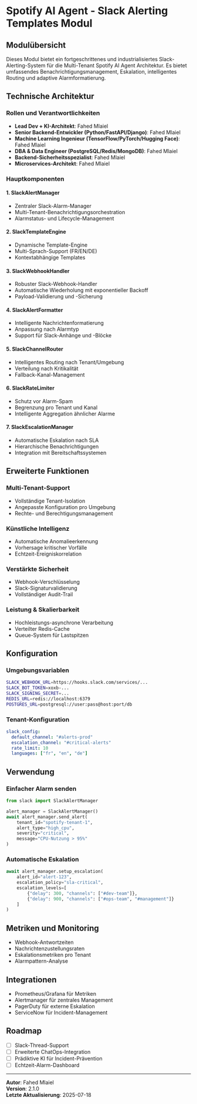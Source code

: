 # Spotify AI Agent - Slack Alerting Templates Modul

## Modulübersicht

Dieses Modul bietet ein fortgeschrittenes und industrialisiertes Slack-Alerting-System für die Multi-Tenant Spotify AI Agent Architektur. Es bietet umfassendes Benachrichtigungsmanagement, Eskalation, intelligentes Routing und adaptive Alarmformatierung.

## Technische Architektur

### Rollen und Verantwortlichkeiten
- **Lead Dev + KI-Architekt**: Fahed Mlaiel
- **Senior Backend-Entwickler (Python/FastAPI/Django)**: Fahed Mlaiel  
- **Machine Learning Ingenieur (TensorFlow/PyTorch/Hugging Face)**: Fahed Mlaiel
- **DBA & Data Engineer (PostgreSQL/Redis/MongoDB)**: Fahed Mlaiel
- **Backend-Sicherheitsspezialist**: Fahed Mlaiel
- **Microservices-Architekt**: Fahed Mlaiel

### Hauptkomponenten

#### 1. SlackAlertManager
- Zentraler Slack-Alarm-Manager
- Multi-Tenant-Benachrichtigungsorchestration
- Alarmstatus- und Lifecycle-Management

#### 2. SlackTemplateEngine  
- Dynamische Template-Engine
- Multi-Sprach-Support (FR/EN/DE)
- Kontextabhängige Templates

#### 3. SlackWebhookHandler
- Robuster Slack-Webhook-Handler
- Automatische Wiederholung mit exponentieller Backoff
- Payload-Validierung und -Sicherung

#### 4. SlackAlertFormatter
- Intelligente Nachrichtenformatierung
- Anpassung nach Alarmtyp
- Support für Slack-Anhänge und -Blöcke

#### 5. SlackChannelRouter
- Intelligentes Routing nach Tenant/Umgebung
- Verteilung nach Kritikalität
- Fallback-Kanal-Management

#### 6. SlackRateLimiter
- Schutz vor Alarm-Spam
- Begrenzung pro Tenant und Kanal
- Intelligente Aggregation ähnlicher Alarme

#### 7. SlackEscalationManager
- Automatische Eskalation nach SLA
- Hierarchische Benachrichtigungen
- Integration mit Bereitschaftssystemen

## Erweiterte Funktionen

### Multi-Tenant-Support
- Vollständige Tenant-Isolation
- Angepasste Konfiguration pro Umgebung
- Rechte- und Berechtigungsmanagement

### Künstliche Intelligenz
- Automatische Anomalieerkennung
- Vorhersage kritischer Vorfälle
- Echtzeit-Ereigniskorrelation

### Verstärkte Sicherheit
- Webhook-Verschlüsselung
- Slack-Signaturvalidierung
- Vollständiger Audit-Trail

### Leistung & Skalierbarkeit
- Hochleistungs-asynchrone Verarbeitung
- Verteilter Redis-Cache
- Queue-System für Lastspitzen

## Konfiguration

### Umgebungsvariablen
```bash
SLACK_WEBHOOK_URL=https://hooks.slack.com/services/...
SLACK_BOT_TOKEN=xoxb-...
SLACK_SIGNING_SECRET=...
REDIS_URL=redis://localhost:6379
POSTGRES_URL=postgresql://user:pass@host:port/db
```

### Tenant-Konfiguration
```yaml
slack_config:
  default_channel: "#alerts-prod"
  escalation_channel: "#critical-alerts"
  rate_limit: 10
  languages: ["fr", "en", "de"]
```

## Verwendung

### Einfacher Alarm senden
```python
from slack import SlackAlertManager

alert_manager = SlackAlertManager()
await alert_manager.send_alert(
    tenant_id="spotify-tenant-1",
    alert_type="high_cpu",
    severity="critical",
    message="CPU-Nutzung > 95%"
)
```

### Automatische Eskalation
```python
await alert_manager.setup_escalation(
    alert_id="alert-123",
    escalation_policy="sla-critical",
    escalation_levels=[
        {"delay": 300, "channels": ["#dev-team"]},
        {"delay": 900, "channels": ["#ops-team", "#management"]}
    ]
)
```

## Metriken und Monitoring

- Webhook-Antwortzeiten
- Nachrichtenzustellungsraten
- Eskalationsmetriken pro Tenant
- Alarmpattern-Analyse

## Integrationen

- Prometheus/Grafana für Metriken
- Alertmanager für zentrales Management
- PagerDuty für externe Eskalation
- ServiceNow für Incident-Management

## Roadmap

- [ ] Slack-Thread-Support
- [ ] Erweiterte ChatOps-Integration
- [ ] Prädiktive KI für Incident-Prävention
- [ ] Echtzeit-Alarm-Dashboard

---

**Autor**: Fahed Mlaiel  
**Version**: 2.1.0  
**Letzte Aktualisierung**: 2025-07-18
